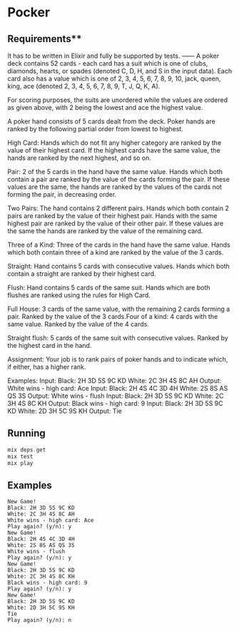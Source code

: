 # Pocker

## Requirements** 
It has to be written in Elixir and fully be supported by tests.
——
A poker deck contains 52 cards - each card has a suit which
is one of clubs, diamonds, hearts, or spades
(denoted C, D, H, and S in the input data).
Each card also has a value which is one of
2, 3, 4, 5, 6, 7, 8, 9, 10, jack, queen, king, ace
(denoted 2, 3, 4, 5, 6, 7, 8, 9, T, J, Q, K, A).


For scoring purposes, the suits are unordered while the
values are ordered as given above, with 2 being the lowest
and ace the highest value.

A poker hand consists of 5 cards dealt from the deck. Poker
hands are ranked by the following partial order from lowest
to highest.

High Card: Hands which do not fit any higher category are
ranked by the value of their highest card. If the highest
cards have the same value, the hands are ranked by the next
highest, and so on.

Pair: 2 of the 5 cards in the hand have the same value.
Hands which both contain a pair are ranked by the value of
the cards forming the pair. If these values are the same,
the hands are ranked by the values of the cards not
forming the pair, in decreasing order.

Two Pairs: The hand contains 2 different pairs. Hands
which both contain 2 pairs are ranked by the value of
their highest pair. Hands with the same highest pair
are ranked by the value of their other pair. If these
values are the same the hands are ranked by the value
of the remaining card.

Three of a Kind: Three of the cards in the hand have the
same value. Hands which both contain three of a kind are
ranked by the value of the 3 cards.

Straight: Hand contains 5 cards with consecutive values.
Hands which both contain a straight are ranked by their
highest card.

Flush: Hand contains 5 cards of the same suit. Hands which
are both flushes are ranked using the rules for High Card.

Full House: 3 cards of the same value, with the remaining 2
cards forming a pair. Ranked by the value of the 3 cards.Four of a kind: 4 cards with the same value. Ranked by the
value of the 4 cards.

Straight flush: 5 cards of the same suit with consecutive
values. Ranked by the highest card in the hand.

Assignment:
Your job is to rank pairs of poker hands and to indicate
which, if either, has a higher rank.

Examples:
Input: Black: 2H 3D 5S 9C KD White: 2C 3H 4S 8C AH
Output: White wins - high card: Ace
Input: Black: 2H 4S 4C 3D 4H White: 2S 8S AS QS 3S
Output: White wins - flush
Input: Black: 2H 3D 5S 9C KD White: 2C 3H 4S 8C KH
Output: Black wins - high card: 9
Input: Black: 2H 3D 5S 9C KD White: 2D 3H 5C 9S KH
Output: Tie

## Running


```elixir
mix deps.get
mix test
mix play
```

## Examples

```
New Game!
Black: 2H 3D 5S 9C KD
White: 2C 3H 4S 8C AH
White wins - high card: Ace
Play again? (y/n): y
New Game!
Black: 2H 4S 4C 3D 4H
White: 2S 8S AS QS 3S
White wins - flush
Play again? (y/n): y
New Game!
Black: 2H 3D 5S 9C KD
White: 2C 3H 4S 8C KH
Black wins - high card: 9
Play again? (y/n): y
New Game!
Black: 2H 3D 5S 9C KD
White: 2D 3H 5C 9S KH
Tie
Play again? (y/n): n
```

